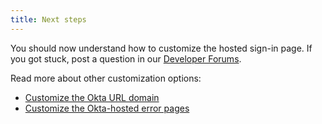 ```yaml
---
title: Next steps
---
```

You should now understand how to customize the hosted sign-in page. If you got stuck, post a question in our [Developer Forums](https://devforum.okta.com).

Read more about other customization options:

* [Customize the Okta URL domain](/docs/guides/custom-url-domain/)
* [Customize the Okta-hosted error pages](/docs/guides/custom-error-pages/)